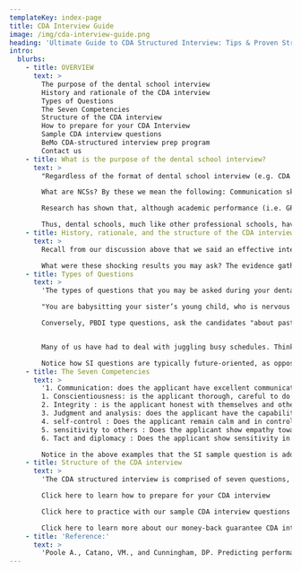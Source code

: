 ```yaml
---
templateKey: index-page
title: CDA Interview Guide
image: /img/cda-interview-guide.png
heading: 'Ultimate Guide to CDA Structured Interview: Tips & Proven Strategies to Help You Prepare & Ace Your CDA Interview'
intro:
  blurbs:
    - title: OVERVIEW
      text: >
        The purpose of the dental school interview  
        History and rationale of the CDA interview  
        Types of Questions  
        The Seven Competencies  
        Structure of the CDA interview  
        How to prepare for your CDA Interview  
        Sample CDA interview questions  
        BeMo CDA-structured interview prep program  
        Contact us
    - title: What is the purpose of the dental school interview? 
      text: >
        "Regardless of the format of dental school interview (e.g. CDA structured interview, MMI, or Panel interview), the purpose of the interview is rather straightforward and remains constant across the board: to assess the personality and Non-Cognitive Skills (NCSs) of the candidate.  

        What are NCSs? By these we mean the following: Communication skills, interpersonal skills, ethical and moral decision making capacity, maturity, professionalism, sense of social responsibility, service to community, leadership, initiative, scholarship, ability to collaborate with others, conflict resolution skills, etc.  

        Research has shown that, although academic performance (i.e. GPA and DAT scores) is a great indicator of didactic abilities in the first and second years of dental school, it provides, however, a very poor predictive value when it comes to future clinical performance. In fact, research shows that, an effective interview process is the best indicator of future clinical performance in the upper years, as it gives insight into the characteristics of the candidate and whether or not there will be a likelihood of future behavioural problems (an issue that dental schools constantly encounter and struggle to overcome). For example, it has been shown that those candidates who are "conscientious" and "open to new experiences" perform more effectively in the third and fourth years of dental school studies, where the education takes place in a clinical setting for the most part.  

        Thus, dental schools, much like other professional schools, have over the past decade spent a lot of resources to devise the most effective interview process that will give them insight into the NCSs of their future candidates. And of course, for Canadian dental schools the answer has been the Canadian Dental Association's structured interview or CDA structured interviews."
    - title: History, rationale, and the structure of the CDA interview 
      text: >
        Recall from our discussion above that we said an effective interview process is the most reliable way to select candidates who perform well clinically. Well in an attempt to test this theory, in 2004, Smithers et al. conducted a study, which produced results that were so shocking, that it unequivocally reinforced the Canadian Dental Association's earlier decision to commission a "new structured interview based on state-of-the-art contemporary interview techniques" (i.e. CDA structured interview)  

        What were these shocking results you may ask? The evidence gathered by Smithers et al. (2004) simply reinforced earlier suspicions about the ineffectiveness of traditional interview processes. They showed that, "a typical [traditional] admissions interview was in fact worse than neutral in that it was negatively associated with students' performance in the first year of dental training, did not predict academic performance, and may have led to poor selection decisions." Thus, it should come as no surprise that the traditional panel interview has been replaced by most dental school with the CDA structured interview, which is a more reliable and valid future predictor of clinical performance.
    - title: Types of Questions
      text: >
        'The types of questions that you may be asked during your dental school interview can be divided into two categories: (1) Situational Interview (SI) questions and (2) Patterned Behaviour Descriptive Interview (PBDI) questions. SI questions are those in which the candidates is placed in a hypothetical situations (i.e. vignette) and is asked what they would react in that given situation. For example,  

        "You are babysitting your sister’s young child, who is nervous and upset about his mother being away. You are trying to calm him down and offer him some ice cream. As you are dishing out the ice cream, the child bites down hard on your hand. How would you react?"

        Conversely, PBDI type questions, ask the candidates "about past behaviour with the assumption that past behaviour is the best predictor of future behaviour." An example of a PBDI type questions is:  


        Many of us have had to deal with juggling busy schedules. Think of a time in the past when an important but unscheduled situation arose that required your attention, but you had a number of prior commitments on your agenda. What did you do? What was the outcome?  

        Notice how SI questions are typically future-oriented, as opposed to PBDI questions, which are past-oriented. The specific and actual SI and PBDI questions are devised according to seven competencies, that the CDA has found to be reliable and valid indicators of future performance. In other words, every question that is asked during a dental school interview, regardless of being a SI or PBDI question, will address one or more than one of the seven competencies.'
    - title: The Seven Competencies
      text: >
        '1. Communication: does the applicant have excellent communication skills?
        1. Conscientiousness: is the applicant thorough, careful to do tasks well?
        2. Integrity : is the applicant honest with themselves and others?
        3. Judgment and analysis: does the applicant have the capability to make sound judgments? Do they gather all the facts before making a decision?
        4. self-control : Does the applicant remain calm and in control in difficult situations?
        5. sensitivity to others : Does the applicant show empathy towards others? Do they take the feelings of others into consideration?
        6. Tact and diplomacy : Does the applicant show sensitivity in dealing with difficult issues? Does the applicant possess the necessary skills to deal with others without causing negative feelings?  

        Notice in the above examples that the SI sample question is addressing the competencies of self-control, sensitivity to others, communication, while the PBDI question addresses the competencies of conscientiousness, Integrity, and judgement and analysis. In all of the questions that will be asked of you during your interview, the competency of communication is a constant that is continuously tested and retested. In order to be successful, however, you will have to be able to know which other competencies also apply to the question so that you can formulate an appropriate response, which touches on the key factors essential for the interviewers.'
    - title: Structure of the CDA interview
      text: >
        'The CDA structured interview is comprised of seven questions, one for each of the seven competencies described above. Each question, which can either be a SI or a PBDI type, is scored on a 5-point scale for a total and a maximum of 35 points by two interviewers who are either a pair of dentists, or senior dental students. The interview usually takes about 20-30 minutes to be completed. 

        Click here to learn how to prepare for your CDA interview

        Click here to practice with our sample CDA interview questions

        Click here to learn more about our money-back guarantee CDA interview preparation programs.'
    - title: 'Reference:'
      text: >
        'Poole A., Catano, VM., and Cunningham, DP. Predicting performance in Canadian dental schools: the new CDA structured interview, a new personality assessment, and the DAT. Journal of Dental Education. 2007; 71: 664 - 676.'
---
```


